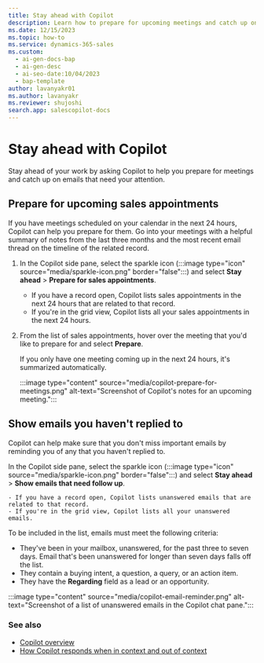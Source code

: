 ```yaml
---
title: Stay ahead with Copilot
description: Learn how to prepare for upcoming meetings and catch up on emails with Copilot in Dynamics 365 Sales.
ms.date: 12/15/2023
ms.topic: how-to
ms.service: dynamics-365-sales
ms.custom:
  - ai-gen-docs-bap
  - ai-gen-desc
  - ai-seo-date:10/04/2023
  - bap-template
author: lavanyakr01
ms.author: lavanyakr
ms.reviewer: shujoshi
search.app: salescopilot-docs
---
```


# Stay ahead with Copilot

Stay ahead of your work by asking Copilot to help you prepare for meetings and catch up on emails that need your attention.

## Prepare for upcoming sales appointments

If you have meetings scheduled on your calendar in the next 24 hours, Copilot can help you prepare for them. Go into your meetings with a helpful summary of notes from the last three months and the most recent email thread on the timeline of the related record.

1. In the Copilot side pane, select the sparkle icon (:::image type="icon" source="media/sparkle-icon.png" border="false":::) and select **Stay ahead** >  **Prepare for sales appointments**.

    - If you have a record open, Copilot lists sales appointments in the next 24 hours that are related to that record.
    - If you're in the grid view, Copilot lists all your sales appointments in the next 24 hours.

1. From the list of sales appointments, hover over the meeting that you'd like to prepare for and select **Prepare**.

    If you only have one meeting coming up in the next 24 hours, it's summarized automatically.

    :::image type="content" source="media/copilot-prepare-for-meetings.png" alt-text="Screenshot of Copilot's notes for an upcoming meeting.":::

## Show emails you haven't replied to

Copilot can help make sure that you don't miss important emails by reminding you of any that you haven't replied to.

In the Copilot side pane, select the sparkle icon (:::image type="icon" source="media/sparkle-icon.png" border="false":::) and select **Stay ahead** >  **Show emails that need follow up**.

    - If you have a record open, Copilot lists unanswered emails that are related to that record.
    - If you're in the grid view, Copilot lists all your unanswered emails.

To be included in the list, emails must meet the following criteria:

- They've been in your mailbox, unanswered, for the past three to seven days. Email that's been unanswered for longer than seven days falls off the list.
- They contain a buying intent, a question, a query, or an action item.
- They have the **Regarding** field as a lead or an opportunity.

:::image type="content" source="media/copilot-email-reminder.png" alt-text="Screenshot of a list of unanswered emails in the Copilot chat pane.":::

### See also

- [Copilot overview](copilot-overview.md)
- [How Copilot responds when in context and out of context](use-copilot-new.md)
